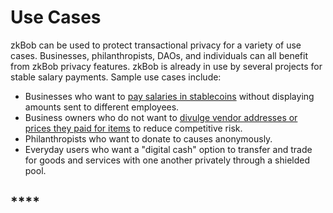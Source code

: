 # Use Cases

zkBob can be used to protect transactional privacy for a variety of use cases. Businesses, philanthropists, DAOs, and individuals can all benefit from zkBob privacy features. zkBob is already in use by several projects for stable salary payments. Sample use cases include:

* Businesses who want to [pay salaries in stablecoins](employee-salary.md) without displaying amounts sent to different employees.
* Business owners who do not want to [divulge vendor addresses or prices they paid for items](vendor-purchasing.md) to reduce competitive risk.
* Philanthropists who want to donate to causes anonymously.
* Everyday users who want a "digital cash" option to transfer and trade for goods and services with one another privately through a shielded pool.



## ****
